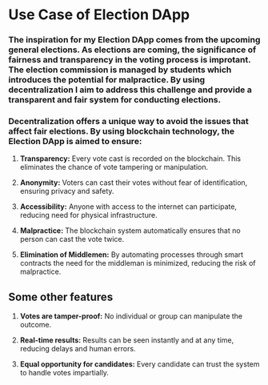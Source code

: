 # Use Case of Election DApp

### The inspiration for my Election DApp comes from the upcoming general elections. As elections are coming, the significance of fairness and transparency in the voting process is improtant. The election commission is managed by students which introduces the potential for malpractice. By using decentralization I aim to address this challenge and provide a transparent and fair system for conducting elections.

### Decentralization offers a unique way to avoid the issues that affect fair elections. By using blockchain technology, the Election DApp is aimed to ensure:

1. **Transparency:** Every vote cast is recorded on the blockchain. This eliminates the chance of vote tampering or manipulation.

2. **Anonymity:** Voters can cast their votes without fear of identification, ensuring privacy and safety.

3. **Accessibility:** Anyone with access to the internet can participate, reducing need for physical infrastructure.

4. **Malpractice:**  The blockchain system automatically ensures that no person can cast the vote twice.

5. **Elimination of Middlemen:** By automating processes through smart contracts the need for the middleman is minimized, reducing the risk of malpractice.

## Some other features 

1. **Votes are tamper-proof:** No individual or group can manipulate the outcome.

2. **Real-time results:** Results can be seen instantly and at any time, reducing delays and human errors.

3. **Equal opportunity for candidates:** Every candidate can trust the system to handle votes impartially.



